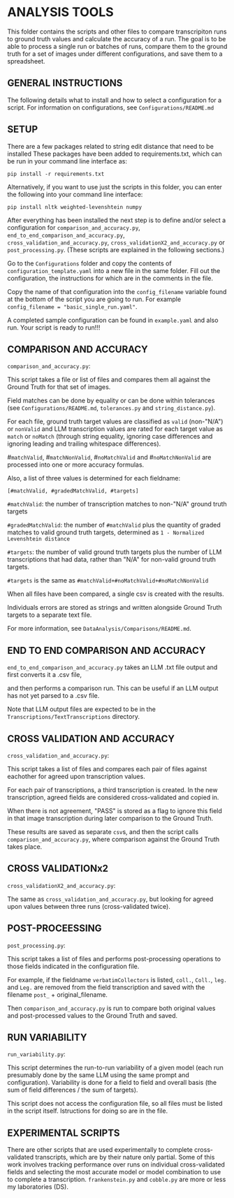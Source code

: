# ANALYSIS TOOLS

This folder contains the scripts and other files to compare transcripiton runs to ground truth values and calculate the accuracy of a run.
The goal is to be able to process a single run or batches of runs, compare them to the ground truth for a set of images under different configurations, and save them to a spreadsheet. 



## GENERAL INSTRUCTIONS

The following details what to install and how to select a configuration for a script. For information on configurations, see `Configurations/README.md` 

## SETUP
There are a few packages related to string edit distance that need to be installed
These packages have been added to requirements.txt, which can be run in your command line interface as:

`pip install -r requirements.txt`

Alternatively, if you want to use just the scripts in this folder, you can enter the following into your command line interface:

`pip install nltk weighted-levenshtein numpy`

After everything has been installed the next step is to define and/or select a configuration for `comparison_and_accuracy.py`, `end_to_end_comparison_and_accuracy.py`, `cross_validation_and_accuracy.py`, `cross_validationX2_and_accuracy.py` or `post_processing.py`. (These scripts are explained in the following sections.)

Go to the `Configurations` folder and copy the contents of `configuration_template.yaml` into a new file in the same folder. Fill out the configuration, the instructions for which are in the comments in the file.

Copy the name of that configuration into the `config_filename` variable found at the bottom of the script you are going to run. For example `config_filename = "basic_single_run.yaml"`.


A completed sample configuration can be found in `example.yaml` and also run.
Your script is ready to run!!!



## COMPARISON AND ACCURACY

`comparison_and_accuracy.py`:

This script takes a file or list of files and compares them all against the Ground Truth for that set of images.

Field matches can be done by equality or can be done within tolerances (see `Configurations/README.md`, `tolerances.py` and `string_distance.py`).

For each file, ground truth target values are classified as `valid` (non-"N/A") or `nonValid` and LLM transcription values are rated for each target value as `match` or `noMatch` (through string equality, ignoring case differences and ignoring leading and trailing whitespace differences).

#`matchValid`, #`matchNonValid`, #`noMatchValid` and #`noMatchNonValid` are processed into one or more accuracy formulas.

Also, a list of three values is determined for each fieldname: 

`[#matchValid, #gradedMatchValid, #targets]`

`#matchValid`: the number of transcription matches to non-"N/A" ground truth targets

`#gradedMatchValid`: the number of `#matchValid` plus the quantity of graded matches to valid ground truth targets, determined as `1 - Normalized Levenshtein distance`

`#targets`: the number of valid ground truth targets plus the number of LLM transcriptions that had data, rather than "N/A" for non-valid ground truth targets. 

`#targets` is the same as `#matchValid+#noMatchValid+#noMatchNonValid`

When all files have been compared, a single csv is created with the results. 

Individuals errors are stored as strings and written alongside Ground Truth targets to a separate text file.

For more information, see `DataAnalysis/Comparisons/README.md`.

## END TO END COMPARISON AND ACCURACY

`end_to_end_comparison_and_accuracy.py` takes an LLM .txt file output and first converts it a .csv file,

and then performs a comparison run. This can be useful if an LLM output has not yet parsed to a .csv file.

Note that LLM output files are expected to be in the `Transcriptions/TextTranscriptions` directory.


## CROSS VALIDATION AND ACCURACY

`cross_validation_and_accuracy.py`:

This script takes a list of files and compares each pair of files against eachother for agreed upon transcription values.

For each pair of transcriptions, a third transcription is created. In the new transcription, agreed fields are considered cross-validated and copied in. 

When there is not agreement, "PASS" is stored as a flag to ignore this field in that image transcription during later comparison to the Ground Truth.

These results are saved as separate `csv`s, and then the script calls `comparison_and_accuracy.py`,
where comparison against the Ground Truth takes place.

## CROSS VALIDATIONx2

`cross_validationX2_and_accuracy.py`:

The same as `cross_validation_and_accuracy.py`, but looking for agreed upon values between three runs (cross-validated twice).

## POST-PROCEESSING

`post_processing.py`:

This script takes a list of files and performs post-processing operations to those fields indicated in the configuration file.

For example, if the fieldname `verbatimCollectors` is listed, `coll.`, `Coll.`, `leg.` and  `Leg.` are removed from the field transcription and saved with the filename `post_` + original_filename.

Then `comparison_and_accuracy.py` is run to compare both original values and post-processed values to the Ground Truth and saved.


## RUN VARIABILITY

`run_variability.py`:

This script determines the run-to-run variability of a given model (each run presumably done by the same LLM using the same prompt and configuration). Variability is done for a field to field and overall basis (the sum of field differences / the sum of targets).

This script does not access the configuration file, so all files must be listed in the script itself.
Istructions for doing so are in the file.

## EXPERIMENTAL SCRIPTS

There are other scripts that are used experimentally to complete cross-validated transcripts, which are by their nature only partial. Some of this work involves tracking performance over runs on individual cross-validated fields and selecting the most accurate model or model combination to use to complete a transcription. `frankenstein.py` and `cobble.py` are more or less my laboratories (DS).
